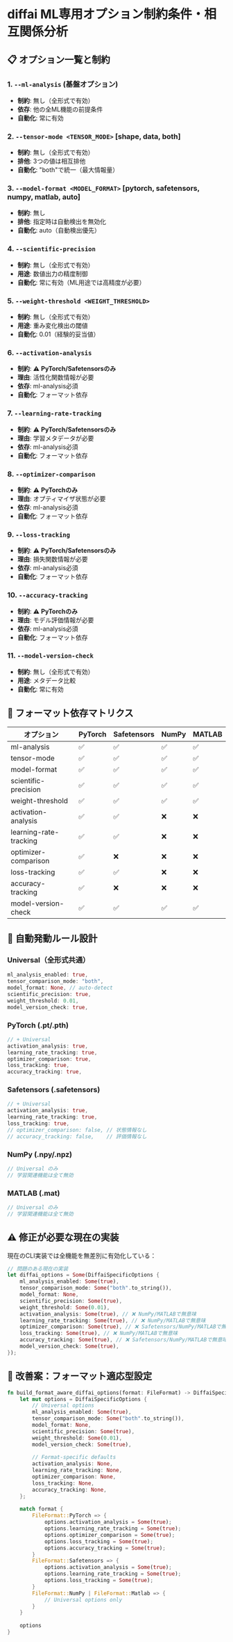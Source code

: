 # diffai ML専用オプション制約条件・相互関係分析

## 📋 オプション一覧と制約

### 1. `--ml-analysis` (基盤オプション)
- **制約**: 無し（全形式で有効）
- **依存**: 他の全ML機能の前提条件
- **自動化**: 常に有効

### 2. `--tensor-mode <TENSOR_MODE>` [shape, data, both]
- **制約**: 無し（全形式で有効）
- **排他**: 3つの値は相互排他
- **自動化**: "both"で統一（最大情報量）

### 3. `--model-format <MODEL_FORMAT>` [pytorch, safetensors, numpy, matlab, auto]
- **制約**: 無し
- **排他**: 指定時は自動検出を無効化
- **自動化**: auto（自動検出優先）

### 4. `--scientific-precision`
- **制約**: 無し（全形式で有効）
- **用途**: 数値出力の精度制御
- **自動化**: 常に有効（ML用途では高精度が必要）

### 5. `--weight-threshold <WEIGHT_THRESHOLD>`
- **制約**: 無し（全形式で有効）
- **用途**: 重み変化検出の閾値
- **自動化**: 0.01（経験的妥当値）

### 6. `--activation-analysis`
- **制約**: ⚠️ **PyTorch/Safetensorsのみ**
- **理由**: 活性化関数情報が必要
- **依存**: ml-analysis必須
- **自動化**: フォーマット依存

### 7. `--learning-rate-tracking`
- **制約**: ⚠️ **PyTorch/Safetensorsのみ**
- **理由**: 学習メタデータが必要
- **依存**: ml-analysis必須
- **自動化**: フォーマット依存

### 8. `--optimizer-comparison`
- **制約**: ⚠️ **PyTorchのみ**
- **理由**: オプティマイザ状態が必要
- **依存**: ml-analysis必須
- **自動化**: フォーマット依存

### 9. `--loss-tracking`
- **制約**: ⚠️ **PyTorch/Safetensorsのみ**
- **理由**: 損失関数情報が必要
- **依存**: ml-analysis必須
- **自動化**: フォーマット依存

### 10. `--accuracy-tracking`
- **制約**: ⚠️ **PyTorchのみ**
- **理由**: モデル評価情報が必要
- **依存**: ml-analysis必須
- **自動化**: フォーマット依存

### 11. `--model-version-check`
- **制約**: 無し（全形式で有効）
- **用途**: メタデータ比較
- **自動化**: 常に有効

## 🔗 フォーマット依存マトリクス

| オプション | PyTorch | Safetensors | NumPy | MATLAB |
|------------|---------|-------------|--------|--------|
| ml-analysis | ✅ | ✅ | ✅ | ✅ |
| tensor-mode | ✅ | ✅ | ✅ | ✅ |
| model-format | ✅ | ✅ | ✅ | ✅ |
| scientific-precision | ✅ | ✅ | ✅ | ✅ |
| weight-threshold | ✅ | ✅ | ✅ | ✅ |
| activation-analysis | ✅ | ✅ | ❌ | ❌ |
| learning-rate-tracking | ✅ | ✅ | ❌ | ❌ |
| optimizer-comparison | ✅ | ❌ | ❌ | ❌ |
| loss-tracking | ✅ | ✅ | ❌ | ❌ |
| accuracy-tracking | ✅ | ❌ | ❌ | ❌ |
| model-version-check | ✅ | ✅ | ✅ | ✅ |

## 🎯 自動発動ルール設計

### Universal（全形式共通）
```rust
ml_analysis_enabled: true,
tensor_comparison_mode: "both",
model_format: None, // auto-detect
scientific_precision: true,
weight_threshold: 0.01,
model_version_check: true,
```

### PyTorch (.pt/.pth)
```rust
// + Universal
activation_analysis: true,
learning_rate_tracking: true,
optimizer_comparison: true,
loss_tracking: true,
accuracy_tracking: true,
```

### Safetensors (.safetensors)
```rust
// + Universal
activation_analysis: true,
learning_rate_tracking: true,
loss_tracking: true,
// optimizer_comparison: false, // 状態情報なし
// accuracy_tracking: false,    // 評価情報なし
```

### NumPy (.npy/.npz)
```rust
// Universal のみ
// 学習関連機能は全て無効
```

### MATLAB (.mat)
```rust
// Universal のみ
// 学習関連機能は全て無効
```

## ⚠️ 修正が必要な現在の実装

現在のCLI実装では全機能を無差別に有効化している：

```rust
// 問題のある現在の実装
let diffai_options = Some(DiffaiSpecificOptions {
    ml_analysis_enabled: Some(true),
    tensor_comparison_mode: Some("both".to_string()),
    model_format: None,
    scientific_precision: Some(true),
    weight_threshold: Some(0.01),
    activation_analysis: Some(true), // ❌ NumPy/MATLABで無意味
    learning_rate_tracking: Some(true), // ❌ NumPy/MATLABで無意味
    optimizer_comparison: Some(true), // ❌ Safetensors/NumPy/MATLABで無意味
    loss_tracking: Some(true), // ❌ NumPy/MATLABで無意味
    accuracy_tracking: Some(true), // ❌ Safetensors/NumPy/MATLABで無意味
    model_version_check: Some(true),
});
```

## 🎯 改善案：フォーマット適応型設定

```rust
fn build_format_aware_diffai_options(format: FileFormat) -> DiffaiSpecificOptions {
    let mut options = DiffaiSpecificOptions {
        // Universal options
        ml_analysis_enabled: Some(true),
        tensor_comparison_mode: Some("both".to_string()),
        model_format: None,
        scientific_precision: Some(true),
        weight_threshold: Some(0.01),
        model_version_check: Some(true),
        
        // Format-specific defaults
        activation_analysis: None,
        learning_rate_tracking: None,
        optimizer_comparison: None,
        loss_tracking: None,
        accuracy_tracking: None,
    };
    
    match format {
        FileFormat::PyTorch => {
            options.activation_analysis = Some(true);
            options.learning_rate_tracking = Some(true);
            options.optimizer_comparison = Some(true);
            options.loss_tracking = Some(true);
            options.accuracy_tracking = Some(true);
        }
        FileFormat::Safetensors => {
            options.activation_analysis = Some(true);
            options.learning_rate_tracking = Some(true);
            options.loss_tracking = Some(true);
        }
        FileFormat::NumPy | FileFormat::Matlab => {
            // Universal options only
        }
    }
    
    options
}
```